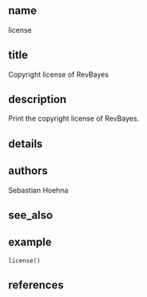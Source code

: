 ## name
license
## title
Copyright license of RevBayes
## description
Print the copyright license of RevBayes.
## details
## authors
Sebastian Hoehna
## see_also
## example
	license()
	
## references
